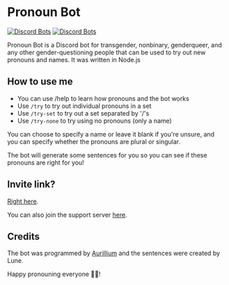 # Pronoun Bot
[![Discord Bots](https://top.gg/api/widget/servers/983907393823969312.svg)](https://top.gg/bot/983907393823969312) [![Discord Bots](https://top.gg/api/widget/upvotes/983907393823969312.svg)](https://top.gg/bot/983907393823969312)

Pronoun Bot is a Discord bot for transgender, nonbinary, genderqueer, and any other gender-questioning people that can be used to try out new pronouns and names. It was written in Node.js

## How to use me

- You can use /help to learn how pronouns and the bot works
- Use `/try` to try out individual pronouns in a set
- Use `/try-set` to try out a set separated by '/'s
- Use `/try-none` to try using no pronouns (only a name)

You can choose to specify a name or leave it blank if you're unsure, and you can specify whether the pronouns are plural or singular.

The bot will generate some sentences for you so you can see if these pronouns are right for you!


## Invite link?

[Right here](https://discord.com/api/oauth2/authorize?client_id=983907393823969312&permissions=2147483648&scope=bot%20applications.commands).

You can also join the support server [here](https://discord.gg/ZnRzV469rJ).

## Credits

The bot was programmed by [Aurillium](github.com/Aurillium) and the sentences were created by Lune.

Happy pronouning everyone 🏳️‍⚧️!
